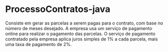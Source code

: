 # ProcessoContratos-java
Consiste em gerar as parcelas a serem pagas para o contrato, com base no número de meses desejado. A empresa usa um serviço de pagamento online para realizar o pagamento das parcelas. O serviço de pagamento contratado pela empresa aplica juros simples de 1% a cada parcela, mais uma taxa de pagamento de 2%.
